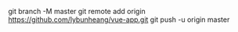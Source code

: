 git branch -M master
git remote add origin https://github.com/lybunheang/vue-app.git
git push -u origin master
